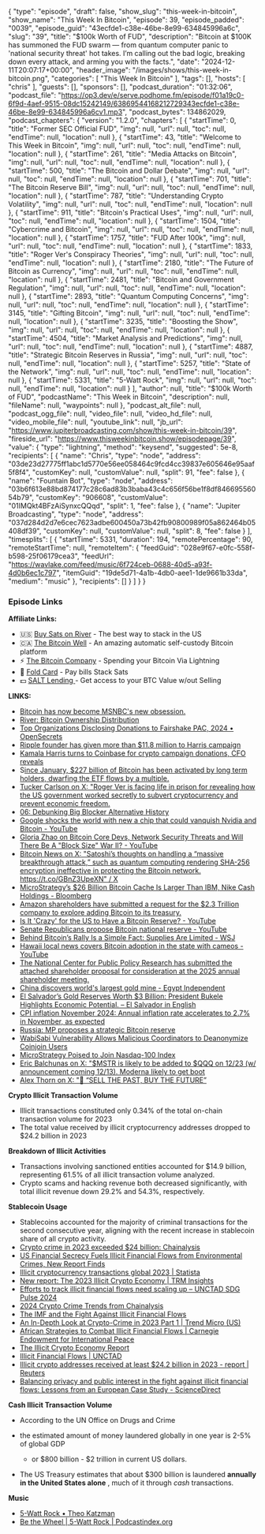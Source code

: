 {
  "type": "episode",
  "draft": false,
  "show_slug": "this-week-in-bitcoin",
  "show_name": "This Week In Bitcoin",
  "episode": 39,
  "episode_padded": "0039",
  "episode_guid": "43ecfde1-c38e-46be-8e99-634845996a6c",
  "slug": "39",
  "title": "$100k Worth of FUD",
  "description": "Bitcoin at $100K has summoned the FUD swarm — from quantum computer panic to 'national security threat' hot takes. I’m calling out the bad logic, breaking down every attack, and arming you with the facts.",
  "date": "2024-12-11T20:07:17+00:00",
  "header_image": "/images/shows/this-week-in-bitcoin.png",
  "categories": [
    "This Week In Bitcoin"
  ],
  "tags": [],
  "hosts": [
    "chris"
  ],
  "guests": [],
  "sponsors": [],
  "podcast_duration": "01:32:06",
  "podcast_file": "https://op3.dev/e/serve.podhome.fm/episode/f01a19c0-6f9d-4aef-9515-08dc15242149/63869544168212729343ecfde1-c38e-46be-8e99-634845996a6cv1.mp3",
  "podcast_bytes": 134862029,
  "podcast_chapters": {
    "version": "1.2.0",
    "chapters": [
      {
        "startTime": 0,
        "title": "Former SEC Official FUD",
        "img": null,
        "url": null,
        "toc": null,
        "endTime": null,
        "location": null
      },
      {
        "startTime": 43,
        "title": "Welcome to This Week in Bitcoin",
        "img": null,
        "url": null,
        "toc": null,
        "endTime": null,
        "location": null
      },
      {
        "startTime": 261,
        "title": "Media Attacks on Bitcoin",
        "img": null,
        "url": null,
        "toc": null,
        "endTime": null,
        "location": null
      },
      {
        "startTime": 500,
        "title": "The Bitcoin and Dollar Debate",
        "img": null,
        "url": null,
        "toc": null,
        "endTime": null,
        "location": null
      },
      {
        "startTime": 701,
        "title": "The Bitcoin Reserve Bill",
        "img": null,
        "url": null,
        "toc": null,
        "endTime": null,
        "location": null
      },
      {
        "startTime": 787,
        "title": "Understanding Crypto Volatility",
        "img": null,
        "url": null,
        "toc": null,
        "endTime": null,
        "location": null
      },
      {
        "startTime": 911,
        "title": "Bitcoin's Practical Uses",
        "img": null,
        "url": null,
        "toc": null,
        "endTime": null,
        "location": null
      },
      {
        "startTime": 1504,
        "title": "Cybercrime and Bitcoin",
        "img": null,
        "url": null,
        "toc": null,
        "endTime": null,
        "location": null
      },
      {
        "startTime": 1757,
        "title": "FUD After 100k",
        "img": null,
        "url": null,
        "toc": null,
        "endTime": null,
        "location": null
      },
      {
        "startTime": 1833,
        "title": "Roger Ver's Conspiracy Theories",
        "img": null,
        "url": null,
        "toc": null,
        "endTime": null,
        "location": null
      },
      {
        "startTime": 2180,
        "title": "The Future of Bitcoin as Currency",
        "img": null,
        "url": null,
        "toc": null,
        "endTime": null,
        "location": null
      },
      {
        "startTime": 2481,
        "title": "Bitcoin and Government Regulation",
        "img": null,
        "url": null,
        "toc": null,
        "endTime": null,
        "location": null
      },
      {
        "startTime": 2893,
        "title": "Quantum Computing Concerns",
        "img": null,
        "url": null,
        "toc": null,
        "endTime": null,
        "location": null
      },
      {
        "startTime": 3145,
        "title": "Gifting Bitcoin",
        "img": null,
        "url": null,
        "toc": null,
        "endTime": null,
        "location": null
      },
      {
        "startTime": 3235,
        "title": "Boosting the Show",
        "img": null,
        "url": null,
        "toc": null,
        "endTime": null,
        "location": null
      },
      {
        "startTime": 4504,
        "title": "Market Analysis and Predictions",
        "img": null,
        "url": null,
        "toc": null,
        "endTime": null,
        "location": null
      },
      {
        "startTime": 4887,
        "title": "Strategic Bitcoin Reserves in Russia",
        "img": null,
        "url": null,
        "toc": null,
        "endTime": null,
        "location": null
      },
      {
        "startTime": 5257,
        "title": "State of the Network",
        "img": null,
        "url": null,
        "toc": null,
        "endTime": null,
        "location": null
      },
      {
        "startTime": 5331,
        "title": "5-Watt Rock",
        "img": null,
        "url": null,
        "toc": null,
        "endTime": null,
        "location": null
      }
    ],
    "author": null,
    "title": "$100k Worth of FUD",
    "podcastName": "This Week in Bitcoin",
    "description": null,
    "fileName": null,
    "waypoints": null
  },
  "podcast_alt_file": null,
  "podcast_ogg_file": null,
  "video_file": null,
  "video_hd_file": null,
  "video_mobile_file": null,
  "youtube_link": null,
  "jb_url": "https://www.jupiterbroadcasting.com/show/this-week-in-bitcoin/39",
  "fireside_url": "https://www.thisweekinbitcoin.show/episodepage/39",
  "value": {
    "type": "lightning",
    "method": "keysend",
    "suggested": 5e-8,
    "recipients": [
      {
        "name": "Chris",
        "type": "node",
        "address": "03de23d27775ff1abc1d5770e56ee058464c9fcd4cc39837e605646e95aaf5f8f4",
        "customKey": null,
        "customValue": null,
        "split": 91,
        "fee": false
      },
      {
        "name": "Fountain Bot",
        "type": "node",
        "address": "03b6f613e88bd874177c28c6ad83b3baba43c4c656f56be1f8df84669556054b79",
        "customKey": "906608",
        "customValue": "01IMQkt4BFzAiSynxcQQqd",
        "split": 1,
        "fee": false
      },
      {
        "name": "Jupiter Broadcasting",
        "type": "node",
        "address": "037d284d2d7e6cec7623adbe600450a73b42fb90800989f05a862464b05408df39",
        "customKey": null,
        "customValue": null,
        "split": 8,
        "fee": false
      }
    ],
    "timesplits": [
      {
        "startTime": 5331,
        "duration": 194,
        "remotePercentage": 90,
        "remoteStartTime": null,
        "remoteItem": {
          "feedGuid": "028e9f67-e0fc-558f-b598-25f06179cea3",
          "feedUrl": "https://wavlake.com/feed/music/6f724ceb-0688-40d5-a93f-4d0b6ec1c797",
          "itemGuid": "19de5d71-4a1b-4db0-aee1-1de9661b33da",
          "medium": "music"
        },
        "recipients": []
      }
    ]
  }
}


### Episode Links

**Affiliate Links:**

* 🇺🇸 [Buy Sats on River](https://river.com/signup?r=3CT4V56E) \- The best way to stack in the US
* 🇨🇦 [The Bitcoin Well](https://www.bitcoinwell.com/jupiter) \- An amazing automatic self-custody Bitcoin platform
* ⚡ [The Bitcoin Company](https://app.thebitcoincompany.com/signup?ref=JUPITER) \- Spending your Bitcoin Via Lightning
* 🏦 [Fold Card](https://use.foldapp.com/r/XNHPXTFC) \- Pay bills Stack Sats
* 💵 [SALT Lending ](https://borrower.saltlending.com/register?referralCode=GkPQdbqWG)\- Get access to your BTC Value w/out Selling

**LINKS:**

* [Bitcoin has now become MSNBC's new obsession. ](https://x.com/pledditor/status/1866803778571342128?t=E9EIlRX-vHxbQ8g23lQU3A)
* [River: Bitcoin Ownership Distribution](https://x.com/River/status/1831374555530830304)
* [Top Organizations Disclosing Donations to Fairshake PAC, 2024 • OpenSecrets](https://www.opensecrets.org/outside-spending/detail/2024?cmte=Fairshake+PAC&tab=donors)
* [Ripple founder has given more than $11.8 million to Harris campaign](https://www.cnbc.com/2024/10/21/ripple-founder-has-given-more-than-11point8-million-to-harris-campaign.html)
* [Kamala Harris turns to Coinbase for crypto campaign donations, CFO reveals](https://www.htx.com/feed/community/6132206/)
* S[ince January, $227 billion of Bitcoin has been activated by long term holders, dwarfing the ETF flows by a multiple.](https://x.com/txmctrades/status/1863660343504843127)
* [Tucker Carlson on X: "Roger Ver is facing life in prison for revealing how the US government worked secretly to subvert cryptocurrency and prevent economic freedom.](https://x.com/TuckerCarlson/status/1866543923939729870)
* [06: Debunking Big Blocker Alternative History](https://www.thisweekinbitcoin.show/episodepage/06-debunking-big-blocker-alternative-history)
* [Google shocks the world with new a chip that could vanquish Nvidia and Bitcoin - YouTube](https://www.youtube.com/watch?v=KbKyVuvQ7OU)
* [Gloria Zhao on Bitcoin Core Devs, Network Security Threats and Will There Be A "Block Size" War II? - YouTube](https://www.youtube.com/watch?v=DmCTDRH_WVM)
* [Bitcoin News on X: "Satoshi’s thoughts on handling a “massive breakthrough attack,” such as quantum computing rendering SHA-256 encryption ineffective in protecting the Bitcoin network. ](https://x.com/BitcoinNewsCom/status/1866591802221822271)<https://t.co/GBnZ3UpeXN">[ / X](https://x.com/BitcoinNewsCom/status/1866591802221822271)
* [MicroStrategy’s $26 Billion Bitcoin Cache Is Larger Than IBM, Nike Cash Holdings - Bloomberg](https://www.bloomberg.com/news/articles/2024-11-16/microstrategy-s-26-billion-bitcoin-cache-is-larger-than-ibm-nike-cash-holdings)
* [Amazon shareholders have submitted a request for the $2.3 Trillion company to explore adding Bitcoin to its treasury.](https://x.com/Dennis_Porter_/status/1865838523741581635)
* [Is It 'Crazy' for the US to Have a Bitcoin Reserve? - YouTube](https://www.youtube.com/watch?v=lYKRpK7Q2LY&si=2LxIJUJwtibvbGJS)
* [Senate Republicans propose Bitcoin national reserve - YouTube](https://www.youtube.com/watch?v=U3cRv42xT1k)
* [Behind Bitcoin’s Rally Is a Simple Fact: Supplies Are Limited - WSJ](https://www.wsj.com/finance/currencies/bitcoin-supply-limit-crypto-value-29e068b4)
* [Hawaii local news covers Bitcoin adoption in the state with cameos - YouTube](https://www.youtube.com/watch?v=et0o6OZyL7U&si=J-rUpNH2ksw0JiBE)
* [The National Center for Public Policy Research has submitted the attached shareholder proposal for consideration at the 2025 annual shareholder meeting. ](https://x.com/timkotzman/status/1865832907597807992?t=E9EIlRX-vHxbQ8g23lQU3A)
* [China discovers world's largest gold mine - Egypt Independent](https://www.egyptindependent.com/china-discovers-worlds-largest-gold-mine/)
* [El Salvador’s Gold Reserves Worth $3 Billion: President Bukele Highlights Economic Potential. – El Salvador in English](https://elsalvadorinenglish.com/2024/11/27/el-salvadors-gold-reserves-worth-3-billion-president-bukele-highlights-economic-potential/)
* [CPI inflation November 2024: Annual inflation rate accelerates to 2.7% in November, as expected](https://www.cnbc.com/2024/12/11/cpi-inflation-november-2024-annual-inflation-rate-accelerates-to-2point7percent-in-november-as-expected.html)
* [Russia: MP proposes a strategic Bitcoin reserve](https://atlas21.com/russia-mp-proposes-a-strategic-bitcoin-reserve/)
* [WabiSabi Vulnerability Allows Malicious Coordinators to Deanonymize Coinjoin Users](https://www.nobsbitcoin.com/wabisabi-vulnerability-allows-malicious-coordinators-to-deanonymize-coinjoin-users/)
* [MicroStrategy Poised to Join Nasdaq-100 Index](https://www.coindesk.com/news-analysis/2024/12/02/microstrategy-looks-poised-to-join-influential-nasdaq-100-index-here-s-what-that-means-for-the-stock?ref=tftc.io/)
* [Eric Balchunas on X: "$MSTR is likely to be added to $QQQ on 12/23 (w/ announcement coming 12/13). Moderna likely to get boot](https://x.com/EricBalchunas/status/1866595936983716168)
* [Alex Thorn on X: "🚨 “SELL THE PAST, BUY THE FUTURE” ](https://x.com/intangiblecoins/status/1866100432734400840)

**Crypto Illicit Transaction Volume**

* Illicit transactions constituted only 0.34% of the total on-chain transaction volume for 2023
* The total value received by illicit cryptocurrency addresses dropped to $24.2 billion in 2023

**Breakdown of Illicit Activities**

* Transactions involving sanctioned entities accounted for $14.9 billion, representing 61.5% of all illicit transaction volume analyzed.
* Crypto scams and hacking revenue both decreased significantly, with total illicit revenue down 29.2% and 54.3%, respectively.

**Stablecoin Usage**

* Stablecoins accounted for the majority of criminal transactions for the second consecutive year, aligning with the recent increase in stablecoin share of all crypto activity.
* [Crypto crime in 2023 exceeded $24 billion: Chainalysis](https://www.mariblock.com/crypto-crime-2023-exceeded-24-billion-chainalysis/)
* [US Financial Secrecy Fuels Illicit Financial Flows from Environmental Crimes, New Report Finds](https://thefactcoalition.org/us-financial-secrecy-fuels-illicit-financial-flows-from-environmental-crimes-new-report-finds/)
* [Illicit cryptocurrency transactions global 2023 | Statista](https://proxy.parisjc.edu:8293/statistics/1410685/illicit-crypto-transactions-worldwide/)
* [New report: The 2023 Illicit Crypto Economy | TRM Insights](https://www.trmlabs.com/post/new-report-the-2023-illicit-crypto-economy)
* [Efforts to track illicit financial flows need scaling up – UNCTAD SDG Pulse 2024](https://sdgpulse.unctad.org/illicit-financial-flows/)
* [2024 Crypto Crime Trends from Chainalysis](https://www.chainalysis.com/blog/2024-crypto-crime-report-introduction/)
* [The IMF and the Fight Against Illicit Financial Flows](https://www.imf.org/en/About/Factsheets/Sheets/2023/Fight-against-illicit-financial-flows)
* [An In-Depth Look at Crypto-Crime in 2023 Part 1 | Trend Micro (US)](https://www.trendmicro.com/en_us/research/24/g/crypto-crime-2024-report-part-i.html)
* [African Strategies to Combat Illicit Financial Flows | Carnegie Endowment for International Peace](https://carnegieendowment.org/research/2024/11/illicit-financial-flows-africa-tax?lang=en)
* [The Illicit Crypto Economy Report](https://www.trmlabs.com/the-illicit-crypto-economy-report)
* [Illicit Financial Flows | UNCTAD](https://unctad.org/statistics/illicit-financial-flows)
* [Illicit crypto addresses received at least $24.2 billion in 2023 - report | Reuters](https://www.reuters.com/technology/illicit-crypto-addresses-received-least-242-bln-2023-report-2024-01-18/)
* [Balancing privacy and public interest in the fight against illicit financial flows: Lessons from an European Case Study - ScienceDirect](https://www.sciencedirect.com/science/article/pii/S2949791424000459)

**Cash Illicit Transaction Volume**

* According to the UN Office on Drugs and Crime 
* the estimated amount of money laundered globally in one year is 2-5% of global GDP 

  * or $800 billion - $2 trillion in current US dollars.

* The US Treasury estimates that about $300 billion is laundered
**annually in the United States alone** , much of it through _cash_
transactions.


**Music**

* [5-Watt Rock • Theo Katzman](https://wavlake.com/track/19de5d71-4a1b-4db0-aee1-1de9661b33da)
* [Be the Wheel | 5-Watt Rock | Podcastindex.org](https://podcastindex.org/podcast/7114678?episode=30604410643)
